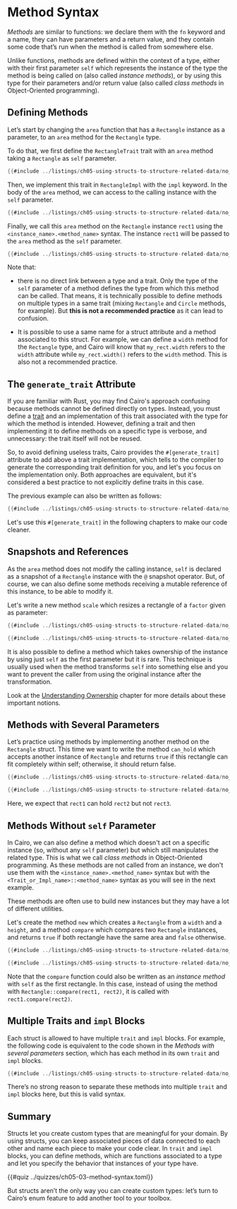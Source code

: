 # Method Syntax

_Methods_ are similar to functions: we declare them with the `fn` keyword and a
name, they can have parameters and a return value, and they contain some code
that’s run when the method is called from somewhere else.

Unlike functions, methods are defined within the context of a type, either with their first parameter `self`
which represents the instance of the type the method is being called on (also called _instance methods_),
or by using this type for their parameters and/or return value (also called _class methods_ in Object-Oriented programming).

## Defining Methods

Let’s start by changing the `area` function that has a `Rectangle` instance as a parameter,
to an `area` method for the `Rectangle` type.

To do that, we first define the `RectangleTrait` trait with an `area` method taking a `Rectangle` as `self` parameter.

```rust
{{#include ../listings/ch05-using-structs-to-structure-related-data/no_listing_01_define_methods/src/lib.cairo:trait_definition}}
```

Then, we implement this trait in `RectangleImpl` with the `impl` keyword. In the body of the `area` method, we can access to the calling instance with the `self` parameter.

```rust
{{#include ../listings/ch05-using-structs-to-structure-related-data/no_listing_01_define_methods/src/lib.cairo:trait_implementation}}
```

Finally, we call this `area` method on the `Rectangle` instance `rect1` using the `<instance_name>.<method_name>` syntax. The instance `rect1` will be passed to the `area` method as the `self` parameter.

```rust
{{#include ../listings/ch05-using-structs-to-structure-related-data/no_listing_01_define_methods/src/lib.cairo:main}}
```

Note that:

- there is no direct link between a type and a trait. Only the type of the `self` parameter of a method defines the type from which this method can be called. That means, it is technically possible to define methods on multiple types in a same trait (mixing `Rectangle` and `Circle` methods, for example). But **this is not a recommended practice** as it can lead to confusion.

- It is possible to use a same name for a struct attribute and a method associated to this struct. For example, we can define a `width` method for the `Rectangle` type, and Cairo will know that `my_rect.width` refers to the `width` attribute while `my_rect.width()` refers to the `width` method. This is also not a recommended practice.

## The `generate_trait` Attribute

If you are familiar with Rust, you may find Cairo's approach confusing because methods cannot be defined directly on types. Instead, you must define a [trait](./ch08-02-traits-in-cairo.md) and an implementation of this trait associated with the type for which the method is intended.
However, defining a trait and then implementing it to define methods on a specific type is verbose, and unnecessary: the trait itself will not be reused.

So, to avoid defining useless traits, Cairo provides the `#[generate_trait]` attribute to add above a trait implementation, which tells to the compiler to generate the corresponding trait definition for you, and let's you focus on the implementation only. Both approaches are equivalent, but it's considered a best practice to not explicitly define traits in this case.

The previous example can also be written as follows:

```rust
{{#include ../listings/ch05-using-structs-to-structure-related-data/no_listing_02_gen_trait/src/lib.cairo}}
```

Let's use this `#[generate_trait]` in the following chapters to make our code cleaner.

## Snapshots and References

As the `area` method does not modify the calling instance, `self` is declared as a snapshot of a `Rectangle` instance with the `@` snapshot operator. But, of course, we can also define some methods receiving a mutable reference of this instance, to be able to modify it.

Let's write a new method `scale` which resizes a rectangle of a `factor` given as parameter:

```rust
{{#include ../listings/ch05-using-structs-to-structure-related-data/no_listing_03_references/src/lib.cairo:trait_impl}}

{{#include ../listings/ch05-using-structs-to-structure-related-data/no_listing_03_references/src/lib.cairo:main}}
```

It is also possible to define a method which takes ownership of the instance by using just `self` as the first parameter but it is rare. This technique is usually used when the method transforms `self` into something else and you want to prevent the caller from using the original instance after the transformation.

Look at the [Understanding Ownership](ch04-00-understanding-ownership.md) chapter for more details about these important notions.

## Methods with Several Parameters

Let’s practice using methods by implementing another method on the `Rectangle` struct. This time we want to write the method `can_hold` which accepts another instance of `Rectangle` and returns `true` if this rectangle can fit completely within self; otherwise, it should return false.

```rust
{{#include ../listings/ch05-using-structs-to-structure-related-data/no_listing_04_some_params/src/lib.cairo:trait_impl}}

{{#include ../listings/ch05-using-structs-to-structure-related-data/no_listing_04_some_params/src/lib.cairo:main}}
```

Here, we expect that `rect1` can hold `rect2` but not `rect3`.

## Methods Without `self` Parameter

In Cairo, we can also define a method which doesn't act on a specific instance (so, without any `self` parameter) but which still manipulates the related type. This is what we call _class methods_ in Object-Oriented programming. As these methods are not called from an instance, we don't use them with the `<instance_name>.<method_name>` syntax but with the `<Trait_or_Impl_name>::<method_name>` syntax as you will see in the next example.

These methods are often use to build new instances but they may have a lot of different utilities.

Let's create the method `new` which creates a `Rectangle` from a `width` and a `height`, and a method `compare` which compares two `Rectangle` instances, and returns `true` if both rectangle have the same area and `false` otherwise.

```rust
{{#include ../listings/ch05-using-structs-to-structure-related-data/no_listing_05_class_methods/src/lib.cairo:trait_impl}}

{{#include ../listings/ch05-using-structs-to-structure-related-data/no_listing_05_class_methods/src/lib.cairo:main}}
```

Note that the `compare` function could also be written as an _instance method_ with `self` as the first rectangle. In this case, instead of using the method with `Rectangle::compare(rect1, rect2)`, it is called with `rect1.compare(rect2)`.

## Multiple Traits and `impl` Blocks

Each struct is allowed to have multiple `trait` and `impl` blocks. For example,
the following code is equivalent to the code shown in the _Methods with several parameters_ section, which has each method in its own `trait` and `impl` blocks.

```rust
{{#include ../listings/ch05-using-structs-to-structure-related-data/no_listing_06_multiple_traits/src/lib.cairo:here}}
```

There’s no strong reason to separate these methods into multiple `trait` and `impl`
blocks here, but this is valid syntax.

## Summary

Structs let you create custom types that are meaningful for your domain. By
using structs, you can keep associated pieces of data connected to each other
and name each piece to make your code clear. In `trait` and `impl` blocks, you
can define methods, which are functions associated to a type and let you specify
the behavior that instances of your type have.

{{#quiz ../quizzes/ch05-03-method-syntax.toml}}

But structs aren’t the only way you can create custom types: let’s turn to
Cairo’s enum feature to add another tool to your toolbox.
